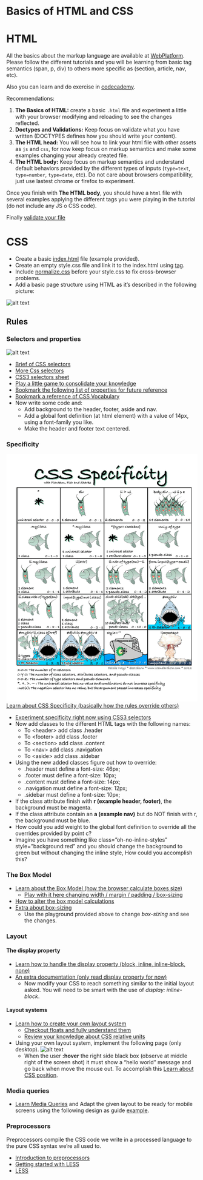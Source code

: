 # Basics of HTML and CSS

# HTML

All the basics about the markup language are available at [WebPlatform](http://docs.webplatform.org/wiki/html/tutorials). Please follow the different tutorials and you will be learning from basic tag semantics (span, p, div) to others more specific as (section, article, nav, etc).

Also you can learn and do exercise in [codecademy](http://www.codecademy.com/tracks/web).

Recommendations:

1. **The Basics of HTML:** create a basic `.html` file and experiment a little with your browser modifying and reloading to see the changes reflected.
2. **Doctypes and Validations:** Keep focus on validate what you have written (DOCTYPES defines how you should write your content).
3. **The HTML head:** You will see how to link your html file with other assets as `js` and `css`, for now keep focus on markup semantics and make some examples changing your already created file.
4. **The HTML body:** Keep focus on markup semantics and understand default behaviors provided by the different types of inputs (`type=text`, `type=number`, `type=date`, etc). Do not care about browsers compatibility, just use lastest chrome or firefox to experiment.

Once you finish with **The HTML body**, you should have a `html` file with several examples applying the different tags you were playing in the tutorial (do not include any JS o CSS code).

Finally [validate your file](http://validator.w3.org/)
# CSS

* Create a basic [index.html](https://raw.githubusercontent.com/h5bp/html5-boilerplate/master/index.html) file (example provided).
* Create an empty style.css file and link it to the index.html using [<link> tag](https://developer.mozilla.org/en-US/docs/Web/HTML/Element/link#Examples).
* Include [normalize.css](http://necolas.github.io/normalize.css/) before your style.css to fix cross-browser problems.
* Add a basic page structure using HTML as it’s described in the following picture:

![alt text](images/html5-structure.png "HTML5 structure")

## Rules
  
### Selectors and properties 
![alt text](images/anatomy-of-a-css-rule.gif "Anatomy of a CSS rule")

* [Brief of CSS selectors](http://www.sitepoint.com/web-foundations/css-selectors/)
* [More Css selectors](http://estelle.github.io/selectors/#slide1)
* [CSS3 selectors sheet](http://www.w3.org/TR/css3-selectors/)
* [Play a little game to consolidate your knowledge](http://flukeout.github.io/)
* [Bookmark the following list of properties for future reference](http://ref.openweb.io/CSS/)
* [Bookmark a reference of CSS Vocabulary](http://pumpula.net/p/apps/css-vocabulary/)
* Now write some code and:
    * Add background to the header, footer, aside and nav.
    * Add a global font definition (at html element) with a value of 14px, using a font-family you like.
    * Make the header and footer text centered.
    
### Specificity
![alt text](images/specifishity.gif "Specificity")
[Learn about CSS Specificity (basically how the rules override others)](http://www.w3.org/TR/CSS21/cascade.html#specificity)

* [Experiment specificity right now using CSS3 selectors](http://specificity.keegan.st/)
* Now add classes to the different HTML tags with the following names:
    * To &lt;header&gt;  add class .header
    * To &lt;footer&gt;  add class .footer
    * To &lt;section&gt;  add class .content
    * To &lt;nav&gt;  add class  .navigation
    * To &lt;aside&gt;  add class  .sidebar
* Using the new added classes figure out how to override:
    * .header must define a font-size: 46px;
    * .footer must define a font-size: 10px;
    * .content must define a font-size: 14px;
    * .navigation must define a font-size: 12px;
    * .sidebar must define a font-size: 10px;
* If the class attribute finish with **r (example header, footer)**, the background must be magenta.
* If the class attribute contain an **a (example nav)** but do NOT finish with r, the background must be blue.
* How could you add weight to the global font definition to override all the overrides provided by point c?
* Imagine you have something like class=”oh-no-inline-styles” style=”background:red” and you should change the background to green but without changing the inline style, How could you accomplish this?

### The Box Model
* [Learn about the Box Model (how the browser calculate boxes size)](http://www.w3.org/TR/CSS21/box.html)
  * [Play with it here changing width / margin / padding / box-sizing](http://dabblet.com/gist/2986528)
* [How to alter the box model calculations](http://quirksmode.org/css/user-interface/boxsizing.html)
* [Extra about box-sizing](http://adamschwartz.co/magic-of-css/chapters/1-the-box/)
  * Use the playground provided above to change *box-sizing* and see the changes.

### Layout

#### The display property
* [Learn how to handle the display property (block, inline, inline-block, none)](http://learnlayout.com/display.html)
* [An extra documentation (only read display property for now)](http://adamschwartz.co/magic-of-css/chapters/2-layout/)
  * Now modify your CSS to reach something similar to the initial layout asked. You will need to be smart with the use of *display: inline-block*.
  
#### Layout systems  
* [Learn how to create your own layout system](http://www.adamkaplan.me/grid/)
  * [Checkout floats and fully understand them](http://alistapart.com/article/css-floats-101)
  * [Review your knowledge about CSS relative units](http://alistapart.com/article/love-the-boring-bits-of-css)
* Using your own layout system, implement the following page (only desktop).
  ![alt text](images/example-layout.png)
  * When the user **:hover** the right side black box (observe at middle right of the screen shot) it must show a “hello world” message and go back when move the mouse out. To accomplish this [Learn about CSS position](http://learnlayout.com/position.html).

### Media queries
* [Learn Media Queries](http://css-tricks.com/css-media-queries/) and Adapt the given layout to be ready for mobile screens using the following design as guide [example](http://mediaqueri.es/ity/).

### Preprocessors

Preprocessors compile the CSS code we write in a processed language to the pure CSS syntax we’re all used to. 

* [Introduction to preprocessors](http://cdharrison.com/presentations/awdgcss/#/)
* [Getting started with LESS](http://www.hongkiat.com/blog/less-basic/)
* [LESS](http://lesscss.org/)
